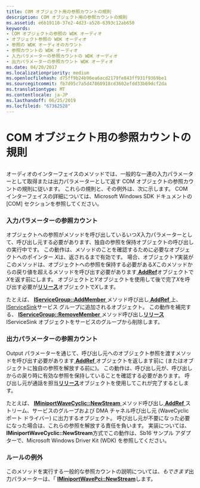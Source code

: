 ```yaml
---
title: COM オブジェクト用の参照カウントの規則
description: COM オブジェクト用の参照カウントの規則
ms.assetid: e6b19110-37e2-4d23-a528-6393c12ab650
keywords:
- COM オブジェクトの参照の WDK オーディオ
- オブジェクト参照の WDK オーディオ
- 参照の WDK オーディオのカウント
- 参照カウントの WDK オーディオ
- 入力パラメーターの参照カウントの WDK オーディオ
- 出力パラメーターの参照カウント WDK オーディオ
ms.date: 04/20/2017
ms.localizationpriority: medium
ms.openlocfilehash: d75ff9b24b96ea6acd2179fe843ff931f9369be1
ms.sourcegitcommit: fb7d95c7a5d47860918cd3602efdd33b69dcf2da
ms.translationtype: MT
ms.contentlocale: ja-JP
ms.lasthandoff: 06/25/2019
ms.locfileid: "67362528"
---
```

# <a name="reference-counting-conventions-for-com-objects"></a>COM オブジェクト用の参照カウントの規則


## <span id="reference_counting_conventions_for_com_objects"></span><span id="REFERENCE_COUNTING_CONVENTIONS_FOR_COM_OBJECTS"></span>


オーディオのインターフェイスのメソッドでは、一般的な一連の入力パラメーターとして取得または出力パラメーターとして返す COM オブジェクトの参照カウントの規則に従います。 これらの規則と、その例外は、次に示します。 COM インターフェイスの詳細については、Microsoft Windows SDK ドキュメントの [COM] セクションを参照してください。

### <a name="span-idreferencecountingoninputparametersspanspan-idreferencecountingoninputparametersspanspan-idreferencecountingoninputparametersspanreference-counting-on-input-parameters"></a><span id="Reference_Counting_on_Input_Parameters"></span><span id="reference_counting_on_input_parameters"></span><span id="REFERENCE_COUNTING_ON_INPUT_PARAMETERS"></span>入力パラメーターの参照カウント

オブジェクトへの参照がメソッドを呼び出しているいつ*X*入力パラメーターとして、呼び出し元する必要があります、独自の参照を保持オブジェクトの呼び出しの実行中です。 この動作は、メソッドのことを確認するために必要なオブジェクトへのポインター *X*は、返されるまで有効です。 場合、オブジェクト*Y*実装がこのメソッドは、オブジェクトへの参照を保持する必要がある*X*このメソッドからの戻り値を超えるメソッドを呼び出す必要があります[ **AddRef**](https://docs.microsoft.com/windows/desktop/api/unknwn/nf-unknwn-iunknown-addref)オブジェクトで*X*を返す前にします。 オブジェクトと*Y*オブジェクトを使用して後で完了*X*を呼び出す必要が[**リリース**](https://docs.microsoft.com/windows/desktop/api/unknwn/nf-unknwn-iunknown-release)オブジェクトで*X*します。

たとえば、 [ **IServiceGroup::AddMember** ](https://docs.microsoft.com/windows-hardware/drivers/ddi/content/portcls/nf-portcls-iservicegroup-addmember)メソッド呼び出し[ **AddRef** ](https://docs.microsoft.com/windows/desktop/api/unknwn/nf-unknwn-iunknown-addref)上、 [IServiceSink](https://docs.microsoft.com/windows-hardware/drivers/ddi/content/portcls/nn-portcls-iservicesink)サービス グループに追加されるオブジェクト。 この動作を補完する、 [ **IServiceGroup::RemoveMember** ](https://docs.microsoft.com/windows-hardware/drivers/ddi/content/portcls/nf-portcls-iservicegroup-removemember)メソッド呼び出し[**リリース**](https://docs.microsoft.com/windows/desktop/api/unknwn/nf-unknwn-iunknown-release) IServiceSink オブジェクトをサービスのグループから削除します。

### <a name="span-idreferencecountingonoutputparametersspanspan-idreferencecountingonoutputparametersspanspan-idreferencecountingonoutputparametersspanreference-counting-on-output-parameters"></a><span id="Reference_Counting_on_Output_Parameters"></span><span id="reference_counting_on_output_parameters"></span><span id="REFERENCE_COUNTING_ON_OUTPUT_PARAMETERS"></span>出力パラメーターの参照カウント

Output パラメーターを通じて、呼び出し元へのオブジェクト参照を渡すメソッドを呼び出す必要があります[ **AddRef** ](https://docs.microsoft.com/windows/desktop/api/unknwn/nf-unknwn-iunknown-addref)オブジェクトを返します前に (またはオブジェクトに独自の参照を解放する前に)。 この動作は、呼び出し元が、呼び出しからの戻り時に有効な参照を保持していることを確認する必要があります。 呼び出し元が通話を担当[**リリース**](https://docs.microsoft.com/windows/desktop/api/unknwn/nf-unknwn-iunknown-release)オブジェクトを使用してこれが完了するとします。

たとえば、 [ **IMiniportWaveCyclic::NewStream** ](https://docs.microsoft.com/windows-hardware/drivers/ddi/content/portcls/nf-portcls-iminiportwavecyclic-newstream)メソッド呼び出し[ **AddRef** ](https://docs.microsoft.com/windows/desktop/api/unknwn/nf-unknwn-iunknown-addref)ストリーム、サービスのグループおよび DMA チャネル呼び出し元 (WaveCyclic ポート ドライバー) に出力するオブジェクト。 呼び出し元が不要になった必要になった場合は、これらの参照を解放する責任を負います。 実装については、 **IMiniportWaveCyclic::NewStream**方式でこの動作は、Sb16 サンプル アダプターで、Microsoft Windows Driver Kit (WDK) を参照してください。

### <a name="span-idexceptionstotherulesspanspan-idexceptionstotherulesspanspan-idexceptionstotherulesspanexceptions-to-the-rules"></a><span id="Exceptions_to_the_Rules"></span><span id="exceptions_to_the_rules"></span><span id="EXCEPTIONS_TO_THE_RULES"></span>ルールの例外

このメソッドを実行する一般的な参照カウントの説明については、*もできます*出力パラメーターは、「 [ **IMiniportWavePci::NewStream**](https://docs.microsoft.com/windows-hardware/drivers/ddi/content/portcls/nf-portcls-iminiportwavepci-newstream)します。

 

 




